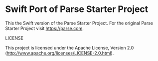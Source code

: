Swift Port of Parse Starter Project
===================================

This the Swift version of the Parse Starter Project. For the original Parse Starter Project visit https://parse.com. 

LICENSE

This project is licensed under the Apache License, Version 2.0 (http://www.apache.org/licenses/LICENSE-2.0.html).